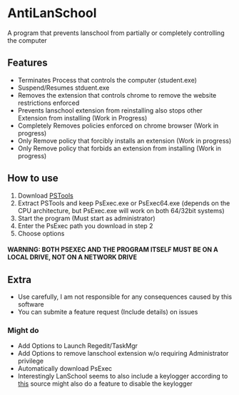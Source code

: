 # AntiLanSchool
A program that prevents lanschool from partially or completely controlling the computer  

## Features  
- Terminates Process that controls the computer (student.exe)  
- Suspend/Resumes stduent.exe  
- Removes the extension that controls chrome to remove the website restrictions enforced  
- Prevents lanschool extension from reinstalling also stops other Extension from installing (Work in Progress)  
- Completely Removes policies enforced on chrome browser (Work in progress)  
- Only Remove policy that forcibly installs an extension (Work in progress)
- Only Remove policy that forbids an extension from installing (Work in progress)

## How to use
1. Download [PSTools](https://docs.microsoft.com/en-us/sysinternals/downloads/psexec)  
2. Extract PSTools and keep PsExec.exe or PsExec64.exe (depends on the CPU architecture, but PsExec.exe will work on both 64/32bit systems)  
3. Start the program (Must start as administrator)  
4. Enter the PsExec path you download in step 2  
5. Choose options  
#### WARNING: BOTH PSEXEC AND THE PROGRAM ITSELF MUST BE ON A LOCAL DRIVE, NOT ON A NETWORK DRIVE

## Extra
- Use carefully, I am not responsible for any consequences caused by this software
- You can submite a feature request (Include details) on issues

### Might do
- Add Options to Launch Regedit/TaskMgr
- Add Options to remove lanschool extension w/o requiring Administrator privilege
- Automatically download PsExec
- Interestingly LanSchool seems to also include a keylogger according to [this](https://forums.hak5.org/topic/15087-lanschool-keylogger-vulnerability/) source might also do a feature to disable the keylogger
